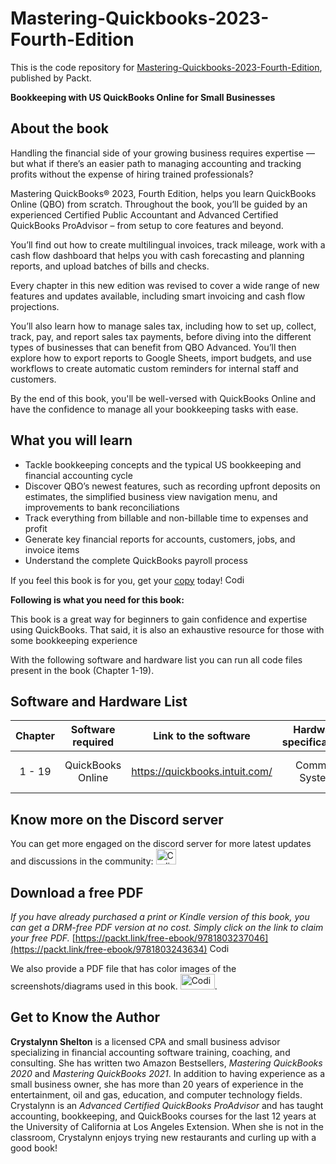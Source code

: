 # Mastering-Quickbooks-2023-Fourth-Edition
This is the code repository for [Mastering-Quickbooks-2023-Fourth-Edition](https://www.packtpub.com/product/mastering-quickbooks-2023-fourth-edition/9781803243634), published by Packt.  

**Bookkeeping with US QuickBooks Online for Small Businesses**

## About the book

Handling the financial side of your growing business requires expertise — but what if there’s an easier path to managing accounting and tracking profits without the expense of hiring trained professionals?

Mastering QuickBooks® 2023, Fourth Edition, helps you learn QuickBooks Online (QBO) from scratch. Throughout the book, you’ll be guided by an experienced Certified Public Accountant and Advanced Certified QuickBooks ProAdvisor – from setup to core features and beyond.

You’ll find out how to create multilingual invoices, track mileage, work with a cash flow dashboard that helps you with cash forecasting and planning reports, and upload batches of bills and checks.

Every chapter in this new edition was revised to cover a wide range of new features and updates available, including smart invoicing and cash flow projections.

You’ll also learn how to manage sales tax, including how to set up, collect, track, pay, and report sales tax payments, before diving into the different types of businesses that can benefit from QBO Advanced. You’ll then explore how to export reports to Google Sheets, import budgets, and use workflows to create automatic custom reminders for internal staff and customers.

By the end of this book, you'll be well-versed with QuickBooks Online and have the confidence to manage all your bookkeeping tasks with ease.

## What you will learn

- Tackle bookkeeping concepts and the typical US bookkeeping and financial accounting cycle
- Discover QBO’s newest features, such as recording upfront deposits on estimates, the simplified business view navigation menu, and improvements to bank reconciliations
- Track everything from billable and non-billable time to expenses and profit
- Generate key financial reports for accounts, customers, jobs, and invoice items
- Understand the complete QuickBooks payroll process

If you feel this book is for you, get your [copy](https://www.amazon.com/Mastering-QuickBooks%C2%AE-2023-Bookkeeping-QuickBooks/dp/1803243635) today! <img alt="Coding" height="15" width="35"  src="https://media.tenor.com/ex_HDD_k5P8AAAAi/habbo-habbohotel.gif">


**Following is what you need for this book:**

This book is a great way for beginners to gain confidence and expertise using QuickBooks. That said, it is also an exhaustive resource for those with some bookkeeping experience

With the following software and hardware list you can run all code files present in the book (Chapter 1-19).

## Software and Hardware List

| Chapter | Software required    | Link to the software    | Hardware specifications    | OS required    |
| :---:  | :---: | :---: |:---: | :---: |
| 1 - 19 | QuickBooks Online   | https://quickbooks.intuit.com/   | Common System   |  Windows or MacOS  |

## Know more on the Discord server

You can get more engaged on the discord server for more latest updates and discussions in the community: [<img alt="Coding" height="25" width="32"  src="https://cliply.co/wp-content/uploads/2021/08/372108630_DISCORD_LOGO_400.gif">](https://packt.link/QuickBooks)

## Download a free PDF

_If you have already purchased a print or Kindle version of this book, you can get a DRM-free PDF version at no cost. Simply click on the link to claim your free PDF._
[https://packt.link/free-ebook/9781803237046](https://packt.link/free-ebook/9781803243634) <img alt="Coding" height="15" width="35"  src="https://media.tenor.com/ex_HDD_k5P8AAAAi/habbo-habbohotel.gif">

We also provide a PDF file that has color images of the screenshots/diagrams used in this book. [<img alt="Coding" height="25" width="55"  src="https://monophy.com/media/f9Se3WUHZYc79gvN8H/monophy.gif">](https://packt.link/BjR3m).


## Get to Know the Author

**Crystalynn Shelton** is a licensed CPA and small business advisor specializing in financial accounting software training, coaching, and consulting. She has written two Amazon Bestsellers, _Mastering QuickBooks 2020_ and _Mastering QuickBooks 2021_. In addition to having experience as a small business owner, she has more than 20 years of experience in the entertainment, oil and gas, education, and computer technology fields. Crystalynn is an _Advanced Certified QuickBooks ProAdvisor_ and has taught accounting, bookkeeping, and QuickBooks courses for the last 12 years at the University of California at Los Angeles Extension. When she is not in the classroom, Crystalynn enjoys trying new restaurants and curling up with a good book!
